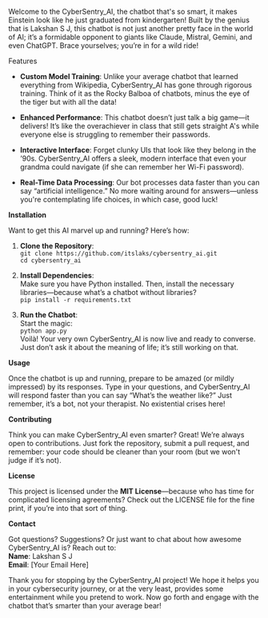 Welcome to the CyberSentry_AI, the chatbot that's so smart, it makes Einstein look like he just graduated from kindergarten! Built by the genius that is Lakshan S J, this chatbot is not just another pretty face in the world of AI; it’s a formidable opponent to giants like Claude, Mistral, Gemini, and even ChatGPT. Brace yourselves; you’re in for a wild ride!

Features

- **Custom Model Training**: Unlike your average chatbot that learned everything from Wikipedia, CyberSentry_AI has gone through rigorous training. Think of it as the Rocky Balboa of chatbots, minus the eye of the tiger but with all the data!

- **Enhanced Performance**: This chatbot doesn’t just talk a big game—it delivers! It’s like the overachiever in class that still gets straight A's while everyone else is struggling to remember their passwords.

- **Interactive Interface**: Forget clunky UIs that look like they belong in the ’90s. CyberSentry_AI offers a sleek, modern interface that even your grandma could navigate (if she can remember her Wi-Fi password).

- **Real-Time Data Processing**: Our bot processes data faster than you can say “artificial intelligence.” No more waiting around for answers—unless you're contemplating life choices, in which case, good luck!

**Installation**

Want to get this AI marvel up and running? Here’s how:

1. **Clone the Repository**:  
   `git clone https://github.com/itslaks/cybersentry_ai.git`  
   `cd cybersentry_ai`

2. **Install Dependencies**:  
   Make sure you have Python installed. Then, install the necessary libraries—because what’s a chatbot without libraries?  
   `pip install -r requirements.txt`

3. **Run the Chatbot**:  
   Start the magic:  
   `python app.py`  
   Voilà! Your very own CyberSentry_AI is now live and ready to converse. Just don’t ask it about the meaning of life; it’s still working on that.

**Usage**

Once the chatbot is up and running, prepare to be amazed (or mildly impressed) by its responses. Type in your questions, and CyberSentry_AI will respond faster than you can say “What’s the weather like?” Just remember, it’s a bot, not your therapist. No existential crises here!

**Contributing**

Think you can make CyberSentry_AI even smarter? Great! We’re always open to contributions. Just fork the repository, submit a pull request, and remember: your code should be cleaner than your room (but we won't judge if it’s not).

**License**

This project is licensed under the **MIT License**—because who has time for complicated licensing agreements? Check out the LICENSE file for the fine print, if you’re into that sort of thing.

**Contact**

Got questions? Suggestions? Or just want to chat about how awesome CyberSentry_AI is? Reach out to:  
**Name**: Lakshan S J  
**Email**: [Your Email Here]

Thank you for stopping by the CyberSentry_AI project! We hope it helps you in your cybersecurity journey, or at the very least, provides some entertainment while you pretend to work. Now go forth and engage with the chatbot that’s smarter than your average bear!
